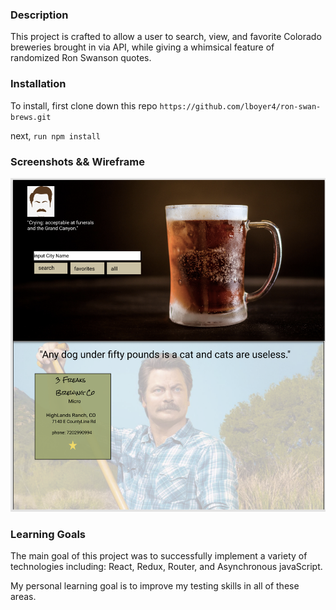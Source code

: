 ### Description
This project is crafted to allow a user to search, view, and favorite Colorado breweries brought in via API, while giving a whimsical feature of randomized Ron Swanson quotes.

### Installation

To install, first clone down this repo `https://github.com/lboyer4/ron-swan-brews.git` 

next, `run npm install`


### Screenshots && Wireframe

![image of the UI wireframe](./src/utils/images/Wire-Frame-Ui.png)

### Learning Goals

The main goal of this project was to successfully implement a variety of technologies including: React, Redux, Router, and Asynchronous javaScript. 

My personal learning goal is to improve my testing skills in all of these areas. 